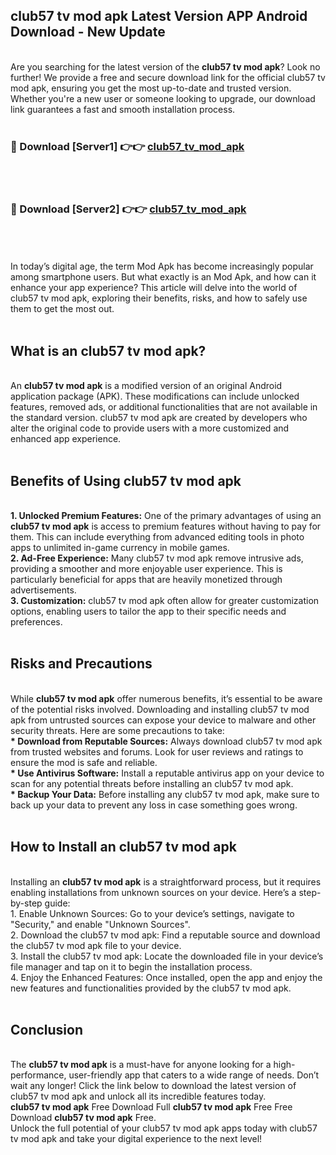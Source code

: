 ## club57 tv mod apk Latest Version APP Android Download - New Update
<br>
Are you searching for the latest version of the <strong>club57 tv mod apk</strong>? Look no further! We provide a free and secure download link for the official club57 tv mod apk, ensuring you get the most up-to-date and trusted version. Whether you're a new user or someone looking to upgrade, our download link guarantees a fast and smooth installation process.
<br>
<br>
<h3>🔴 Download [Server1] 👉👉 <a href="https://modyolo.store/club57+tv+mod+apk">club57_tv_mod_apk</a></h3><br>
<br>
<h3>🔴 Download [Server2] 👉👉 <a href="https://modyolo.store/club57+tv+mod+apk">club57_tv_mod_apk</a></h3><br>
<br>
<br>
In today’s digital age, the term Mod Apk has become increasingly popular among smartphone users. But what exactly is an Mod Apk, and how can it enhance your app experience? This article will delve into the world of club57 tv mod apk, exploring their benefits, risks, and how to safely use them to get the most out.
<br>
<br>
<h2>What is an club57 tv mod apk?</h2>
<br>
An <strong>club57 tv mod apk</strong> is a modified version of an original Android application package (APK). These modifications can include unlocked features, removed ads, or additional functionalities that are not available in the standard version. club57 tv mod apk are created by developers who alter the original code to provide users with a more customized and enhanced app experience.
<br>
<br>
<h2>Benefits of Using club57 tv mod apk</h2>
<br>
<strong> 1. Unlocked Premium Features:</strong> One of the primary advantages of using an <strong>club57 tv mod apk</strong> is access to premium features without having to pay for them. This can include everything from advanced editing tools in photo apps to unlimited in-game currency in mobile games.
<br>
<strong> 2. Ad-Free Experience:</strong> Many club57 tv mod apk remove intrusive ads, providing a smoother and more enjoyable user experience. This is particularly beneficial for apps that are heavily monetized through advertisements.
<br>
<strong> 3. Customization:</strong> club57 tv mod apk often allow for greater customization options, enabling users to tailor the app to their specific needs and preferences.
<br>
<br>
<h2>Risks and Precautions</h2>
<br>
While <strong>club57 tv mod apk</strong> offer numerous benefits, it’s essential to be aware of the potential risks involved. Downloading and installing club57 tv mod apk from untrusted sources can expose your device to malware and other security threats. Here are some precautions to take:
<br>
<strong> * Download from Reputable Sources:</strong> Always download club57 tv mod apk from trusted websites and forums. Look for user reviews and ratings to ensure the mod is safe and reliable.
<br>
<strong> * Use Antivirus Software:</strong> Install a reputable antivirus app on your device to scan for any potential threats before installing an club57 tv mod apk.
<br>
<strong> * Backup Your Data:</strong> Before installing any club57 tv mod apk, make sure to back up your data to prevent any loss in case something goes wrong.
<br>
<br>
<h2>How to Install an club57 tv mod apk</h2>
<br>
Installing an <strong>club57 tv mod apk</strong> is a straightforward process, but it requires enabling installations from unknown sources on your device. Here’s a step-by-step guide:
<br>
 1. Enable Unknown Sources: Go to your device’s settings, navigate to "Security," and enable "Unknown Sources".
<br>
 2. Download the club57 tv mod apk: Find a reputable source and download the club57 tv mod apk file to your device.
<br>
 3. Install the club57 tv mod apk: Locate the downloaded file in your device’s file manager and tap on it to begin the installation process.
<br>
 4. Enjoy the Enhanced Features: Once installed, open the app and enjoy the new features and functionalities provided by the club57 tv mod apk.
<br>
<br>
<h2><strong>Conclusion</strong></h2>
<br>
The <strong>club57 tv mod apk</strong> is a must-have for anyone looking for a high-performance, user-friendly app that caters to a wide range of needs. Don’t wait any longer! Click the link below to download the latest version of club57 tv mod apk and unlock all its incredible features today.
<br>
<strong>club57 tv mod apk</strong> Free Download Full <strong>club57 tv mod apk</strong> Free Free Download <strong>club57 tv mod apk</strong> Free.
<br>
Unlock the full potential of your club57 tv mod apk apps today with club57 tv mod apk and take your digital experience to the next level!